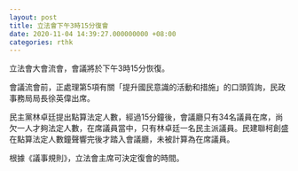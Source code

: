 ```yaml
---
layout: post
title: 立法會下午3時15分復會
date: 2020-11-04 14:39:27.000000000 +08:00
categories: rthk
---
```


立法會大會流會，會議將於下午3時15分恢復。

會議流會前，正處理第5項有關「提升國民意識的活動和措施」的口頭質詢，民政事務局局長徐英偉出席。

民主黨林卓廷提出點算法定人數，經過15分鐘後，會議廳只有34名議員在席，尚欠一人才夠法定人數，在席議員當中，只有林卓廷一名民主派議員。民建聯柯創盛在點算法定人數鐘聲響完後才踏入會議廳，未被計算為在席議員。

根據《議事規則》，立法會主席可決定復會的時間。
